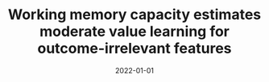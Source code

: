 ---
title: "Working memory capacity estimates moderate value learning for outcome-irrelevant features"
collection: publications
category: manuscripts
paperurl: https://www.nature.com/articles/s41598-022-21832-x
date: 2022-01-01
venue: 'Scientific Reports'
citation: 'Ben-Artzi, I., Luria, R. & Shahar, N. (2022) &quot;Working memory capacity estimates moderate value learning for outcome-irrelevant features.&quot; <i>Scientific Reports</i>.'
---